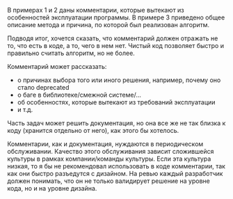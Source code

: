 В примерах 1 и 2 даны комментарии, которые вытекают из особенностей эксплуатации программы.
В примере 3 приведено общее описание метода и причина, по которой был реализован алгоритм.

Подводя итог, хочется сказать, что комментарий должен отражать не то, что есть в коде, а то, чего в нем нет. Чистый код позволяет быстро и правильно считать алгоритм, но не более. 

Комментарий может рассказать:
* о причинах выбора того или иного решения, например, почему оно стало deprecated
* о баге в библиотеке/смежной системе/...
* об особенностях, которые вытекают из требований эксплуатации
* и т.д.

Часть задач может решить документация, но она все же не так близка к коду (хранится отдельно от него), как этого бы хотелось.

Комментарии, как и документация, нуждаются в периодическом обслуживании. Качество этого обслуживания зависит сложившейся культуры в рамках компании/команды культуры. Если эта культура низкая, то я бы не рекомендовал использовать в коде комментарии, так как они быстро разъедутся с дизайном. На ревью каждый разработчик должен понимать, что он не только валидирует решение на уровне кода, но и на уровне дизайна.